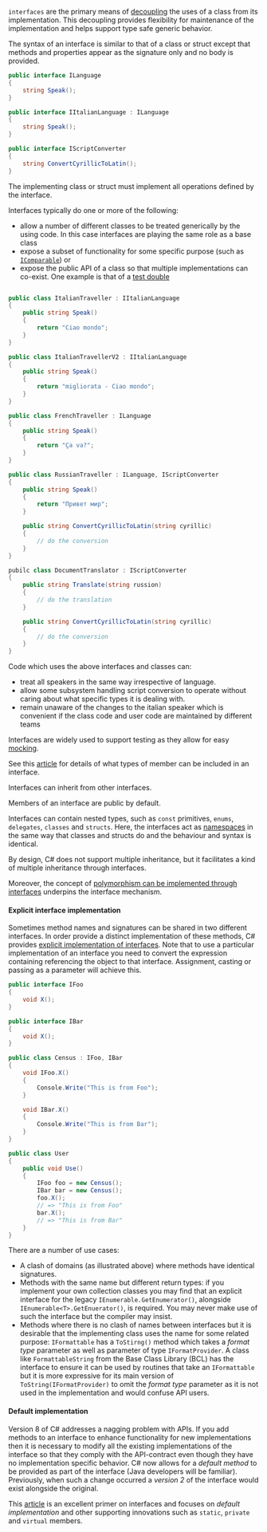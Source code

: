 `interfaces` are the primary means of [decoupling][wiki-loose-coupling] the uses of a class from its implementation. This decoupling provides flexibility for maintenance of the implementation and helps support type safe generic behavior.

The syntax of an interface is similar to that of a class or struct except that methods and properties appear as the signature only and no body is provided.

```csharp
public interface ILanguage
{
	string Speak();
}

public interface IItalianLanguage : ILanguage
{
    string Speak();
}

public interface IScriptConverter
{
	string ConvertCyrillicToLatin();
}
```

The implementing class or struct must implement all operations defined by the interface.

Interfaces typically do one or more of the following:

- allow a number of different classes to be treated generically by the using code. In this case interfaces are playing the same role as a base class
- expose a subset of functionality for some specific purpose (such as [`IComparable`][icomparable]) or
- expose the public API of a class so that multiple implementations can co-exist. One example is that of a [test double][wiki-test-double]

```csharp

public class ItalianTraveller : IItalianLanguage
{
	public string Speak()
	{
		return "Ciao mondo";
	}
}

public class ItalianTravellerV2 : IItalianLanguage
{
	public string Speak()
	{
		return "migliorata - Ciao mondo";
	}
}

public class FrenchTraveller : ILanguage
{
	public string Speak()
	{
		return "Ça va?";
	}
}

public class RussianTraveller : ILanguage, IScriptConverter
{
	public string Speak()
	{
		return "Привет мир";
	}

    public string ConvertCyrillicToLatin(string cyrillic)
    {
        // do the conversion
    }
}

pubilc class DocumentTranslator : IScriptConverter
{
    public string Translate(string russion)
    {
        // do the translation
    }

    public string ConvertCyrillicToLatin(string cyrillic)
    {
        // do the conversion
    }
}
```

Code which uses the above interfaces and classes can:

- treat all speakers in the same way irrespective of language.
- allow some subsystem handling script conversion to operate without caring about what specific types it is dealing with.
- remain unaware of the changes to the italian speaker which is convenient if the class code and user code are maintained by different teams

Interfaces are widely used to support testing as they allow for easy [mocking][so-mocking-interfaces].

See this [article][dt-interfaces] for details of what types of member can be included in an interface.

Interfaces can inherit from other interfaces.

Members of an interface are public by default.

Interfaces can contain nested types, such as `const` primitives, `enums`, `delegates`, `classes` and `structs`. Here, the interfaces act as [namespaces][wiki-namespaces] in the same way that classes and structs do and the behaviour and syntax is identical.

By design, C# does not support multiple inheritance, but it facilitates a kind of multiple inheritance through interfaces.

Moreover, the concept of [polymorphism can be implemented through interfaces][interface-polymorphism] underpins the interface mechanism.

#### Explicit interface implementation

Sometimes method names and signatures can be shared in two different interfaces.
In order provide a distinct implementation of these methods, C# provides [explicit implementation of interfaces][explicit-implementation]. Note that to use a particular implementation of an interface you need to convert the expression containing referencing the object to that interface. Assignment, casting or passing as a parameter will achieve this.

```csharp
public interface IFoo
{
	void X();
}

public interface IBar
{
	void X();
}

public class Census : IFoo, IBar
{
	void IFoo.X()
	{
        Console.Write("This is from Foo");
	}

	void IBar.X()
	{
        Console.Write("This is from Bar");
	}
}

public class User
{
    public void Use()
    {
        IFoo foo = new Census();
        IBar bar = new Census();
        foo.X();
        // => "This is from Foo"
        bar.X();
        // => "This is from Bar"
    }
}
```

There are a number of use cases:

- A clash of domains (as illustrated above) where methods have identical signatures.
- Methods with the same name but different return types: if you implement your own collection classes you may find that an explicit interface for the legacy `IEnumerable.GetEnumerator()`, alongside `IEnumerable<T>.GetEnuerator()`, is required. You may never make use of such the interface but the compiler may insist.
- Methods where there is no clash of names between interfaces but it is desirable that the implementing class uses the name for some related purpose: `IFormattable` has a `ToStirng()` method which takes a _format type_ parameter as well as parameter of type `IFormatProvider`. A class like `FormattableString` from the Base Class Library (BCL) has the interface to ensure it can be used by routines that take an `IFormattable` but it is more expressive for its main version of `ToString(IFormatProvider)` to omit the _format type_ parameter as it is not used in the implementation and would confuse API users.

#### Default implementation

Version 8 of C# addresses a nagging problem with APIs. If you add methods to an interface to enhance functionality for new implementations then it is necessary to modify all the existing implementations of the interface so that they comply with the API-contract even though they have no implementation specific behavior. C# now allows for a _default method_ to be provided as part of the interface (Java developers will be familiar). Previously, when such a change occurred a _version 2_ of the interface would exist alongside the original.

This [article][dt-interfaces] is an excellent primer on interfaces and focuses on _default implementation_ and other supporting innovations such as `static`, `private` and `virtual` members.

[interface-polymorphism]: https://www.cs.utexas.edu/~mitra/csSummer2013/cs312/lectures/interfaces.html
[explicit-implementation]: https://docs.microsoft.com/en-us/dotnet/csharp/programming-guide/interfaces/explicit-interface-implementation
[so-mocking-interfaces]: https://stackoverflow.com/a/9226437/96167
[icomparable]: https://docs.microsoft.com/en-us/dotnet/api/system.icomparable-1?view=netcore-3.1
[wiki-test-double]: https://en.wikipedia.org/wiki/Test_double
[wiki-polymorphism]: https://en.wikipedia.org/wiki/Polymorphism_(computer_science)
[wiki-namespaces]: https://en.wikipedia.org/wiki/Namespace
[dt-interfaces]: https://www.talkingdotnet.com/default-implementations-in-interfaces-in-c-sharp-8/
[wiki-loose-coupling]: https://en.wikipedia.org/wiki/Loose_coupling
